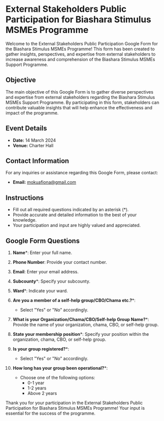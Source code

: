 # External Stakeholders Public Participation for Biashara Stimulus MSMEs Programme

Welcome to the External Stakeholders Public Participation Google Form for the Biashara Stimulus MSMEs Programme! This form has been created to gather insights, perspectives, and expertise from external stakeholders to increase awareness and comprehension of the Biashara Stimulus MSMEs Support Programme.

## Objective

The main objective of this Google Form is to gather diverse perspectives and expertise from external stakeholders regarding the Biashara Stimulus MSMEs Support Programme. By participating in this form, stakeholders can contribute valuable insights that will help enhance the effectiveness and impact of the programme.

## Event Details

- **Date:** 14 March 2024
- **Venue:** Charter Hall

## Contact Information

For any inquiries or assistance regarding this Google Form, please contact:

- **Email:** [mokuafiona@gmail.com](mailto:mokuafiona@gmail.com)

## Instructions

- Fill out all required questions indicated by an asterisk (*).
- Provide accurate and detailed information to the best of your knowledge.
- Your participation and input are highly valued and appreciated.

## Google Form Questions

1. **Name***: Enter your full name.
   
2. **Phone Number**: Provide your contact number.
   
3. **Email**: Enter your email address.
   
4. **Subcounty***: Specify your subcounty.
   
5. **Ward***: Indicate your ward.
   
6. **Are you a member of a self-help group/CBO/Chama etc.?***:
   - Select "Yes" or "No" accordingly.

7. **What is your Organization/Chama/CBO/Self-help Group Name?***: Provide the name of your organization, chama, CBO, or self-help group.

8. **State your membership position***: Specify your position within the organization, chama, CBO, or self-help group.

9. **Is your group registered?***:
   - Select "Yes" or "No" accordingly.

10. **How long has your group been operational?***:
    - Choose one of the following options:
      - 0-1 year
      - 1-2 years
      - Above 2 years

Thank you for your participation in the External Stakeholders Public Participation for Biashara Stimulus MSMEs Programme! Your input is essential for the success of the programme.
